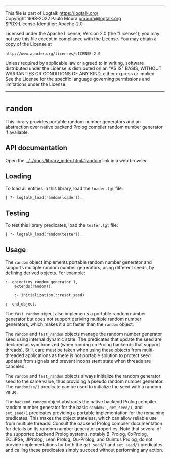 ________________________________________________________________________

This file is part of Logtalk <https://logtalk.org/>  
Copyright 1998-2022 Paulo Moura <pmoura@logtalk.org>  
SPDX-License-Identifier: Apache-2.0

Licensed under the Apache License, Version 2.0 (the "License");
you may not use this file except in compliance with the License.
You may obtain a copy of the License at

    http://www.apache.org/licenses/LICENSE-2.0

Unless required by applicable law or agreed to in writing, software
distributed under the License is distributed on an "AS IS" BASIS,
WITHOUT WARRANTIES OR CONDITIONS OF ANY KIND, either express or implied.
See the License for the specific language governing permissions and
limitations under the License.
________________________________________________________________________


`random`
========

This library provides portable random number generators and an abstraction
over native backend Prolog compiler random number generator if available.


API documentation
-----------------

Open the [../../docs/library_index.html#random](../../docs/library_index.html#random)
link in a web browser.


Loading
-------

To load all entities in this library, load the `loader.lgt` file:

	| ?- logtalk_load(random(loader)).


Testing
-------

To test this library predicates, load the `tester.lgt` file:

	| ?- logtalk_load(random(tester)).


Usage
-----

The `random` object implements portable random number generator and
supports multiple random number generators, using different seeds,
by defining derived objects. For example:

	:- object(my_random_generator_1,
		extends(random)).
	
		:- initialization(::reset_seed).

	:- end_object.

The `fast_random` object also implements a portable random number
generator but does not support deriving multiple random number
generators, which makes it a bit faster than the `random` object.

The `random` and `fast_random` objects manage the random number generator
seed using internal dynamic state. The predicates that update the seed
are declared as synchronized (when running on Prolog backends that support
threads). Still, care must be taken when using these objects from
multi-threaded applications as there is not portable solution to protect
seed updates from signals and prevent inconsistent state when threads are
canceled.

The `random` and `fast_random` objects always initialize the random generator
seed to the same value, thus providing a pseudo random number generator. The
``randomize/1`` predicate can be used to initialize the seed with a random
value.

The `backend_random` object abstracts the native backend Prolog compiler
random number generator for the basic `random/1`, `get_seed/1`, and `set_seed/1`
predicates providing a portable implementation for the remaining predicates.
This makes the object stateless, which can allow reliable use from multiple
threads. Consult the backend Prolog compiler documentation for details on
its random number generator properties. Note that several of the supported
backend Prolog systems, notably B-Prolog, CxProlog, ECLiPSe, JIProlog, Lean
Prolog, Qu-Prolog, and Quintus Prolog, do not provide implementations for
both the `get_seed/1` and `set_seed/1` predicates and calling these predicates
simply succeed without performing any action.
